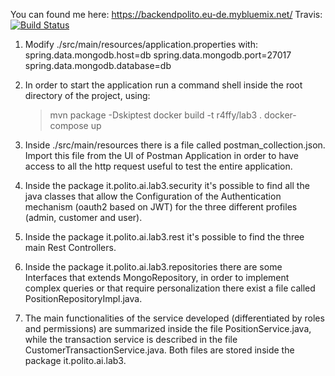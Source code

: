 You can found me here:
https://backendpolito.eu-de.mybluemix.net/
Travis:
[![Build Status](https://travis-ci.com/raffysommy/backend-ai2018.svg?token=uXjDgNqngmeREVzts9Qv&branch=master)](https://travis-ci.com/raffysommy/backend-ai2018)

1) Modify ./src/main/resources/application.properties with:
    spring.data.mongodb.host=db
    spring.data.mongodb.port=27017
    spring.data.mongodb.database=db

2) In order to start the application run a command shell inside the root directory of the project, using:
    > mvn package -Dskiptest
    > docker build -t r4ffy/lab3 .
    > docker-compose up

3) Inside ./src/main/resources there is a file called postman_collection.json.
   Import this file from the UI of Postman Application in order to have access to all the http request useful
   to test the entire application.

4) Inside the package it.polito.ai.lab3.security it's possible to find all the java classes that allow the
   Configuration of the Authentication mechanism (oauth2 based on JWT) for the three different profiles
   (admin, customer and user).

5) Inside the package it.polito.ai.lab3.rest it's possible to find the three main Rest Controllers.

6) Inside the package it.polito.ai.lab3.repositories there are some Interfaces that extends MongoRepository,
   in order to implement complex queries or that require personalization there exist a file
   called PositionRepositoryImpl.java.

7) The main functionalities of the service developed (differentiated by roles and permissions) are summarized
   inside the file PositionService.java, while the transaction service is described in the file CustomerTransactionService.java.
   Both files are stored inside the package it.polito.ai.lab3.




